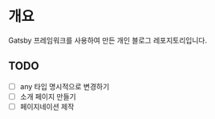 # 개요
Gatsby 프레임워크를 사용하여 만든 개인 블로그 레포지토리입니다.

## TODO
- [ ] any 타입 명시적으로 변경하기
- [ ] 소개 페이지 만들기
- [ ] 페이지네이션 제작
